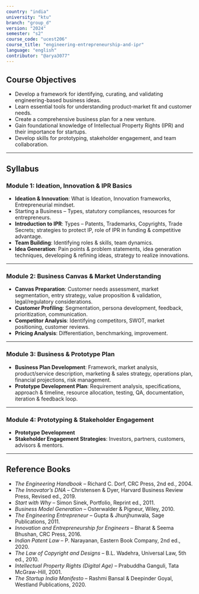 ```yaml
---
country: "india"
university: "ktu"
branch: "group_d"
version: "2024"
semester: "s2"
course_code: "ucest206"
course_title: "engineering-entrepreneurship-and-ipr"
language: "english"
contributor: "@arya3077"
---
```


## Course Objectives
- Develop a framework for identifying, curating, and validating engineering-based business ideas.  
- Learn essential tools for understanding product-market fit and customer needs.  
- Create a comprehensive business plan for a new venture.  
- Gain foundational knowledge of Intellectual Property Rights (IPR) and their importance for startups.  
- Develop skills for prototyping, stakeholder engagement, and team collaboration.  

---

## Syllabus

### Module 1: Ideation, Innovation & IPR Basics
- **Ideation & Innovation**: What is Ideation, Innovation frameworks, Entrepreneurial mindset.  
- Starting a Business – Types, statutory compliances, resources for entrepreneurs.  
- **Introduction to IPR**: Types – Patents, Trademarks, Copyrights, Trade Secrets; strategies to protect IP, role of IPR in funding & competitive advantage.  
- **Team Building**: Identifying roles & skills, team dynamics.  
- **Idea Generation**: Pain points & problem statements, idea generation techniques, developing & refining ideas, strategy to realize innovations.  

---

### Module 2: Business Canvas & Market Understanding
- **Canvas Preparation**: Customer needs assessment, market segmentation, entry strategy, value proposition & validation, legal/regulatory considerations.  
- **Customer Profiling**: Segmentation, persona development, feedback, prioritization, communication.  
- **Competitor Analysis**: Identifying competitors, SWOT, market positioning, customer reviews.  
- **Pricing Analysis**: Differentiation, benchmarking, improvement.  

---

### Module 3: Business & Prototype Plan
- **Business Plan Development**: Framework, market analysis, product/service description, marketing & sales strategy, operations plan, financial projections, risk management.  
- **Prototype Development Plan**: Requirement analysis, specifications, approach & timeline, resource allocation, testing, QA, documentation, iteration & feedback loop.  

---

### Module 4: Prototyping & Stakeholder Engagement
- **Prototype Development**  
- **Stakeholder Engagement Strategies**: Investors, partners, customers, advisors & mentors.  

---

## Reference Books
- *The Engineering Handbook* – Richard C. Dorf, CRC Press, 2nd ed., 2004.  
- *The Innovator’s DNA* – Christensen & Dyer, Harvard Business Review Press, Revised ed., 2019.  
- *Start with Why* – Simon Sinek, Portfolio, Reprint ed., 2011.  
- *Business Model Generation* – Osterwalder & Pigneur, Wiley, 2010.  
- *The Engineering Entrepreneur* – Gupta & Jhunjhunwala, Sage Publications, 2011.  
- *Innovation and Entrepreneurship for Engineers* – Bharat & Seema Bhushan, CRC Press, 2016.  
- *Indian Patent Law* – P. Narayanan, Eastern Book Company, 2nd ed., 2020.  
- *The Law of Copyright and Designs* – B.L. Wadehra, Universal Law, 5th ed., 2010.  
- *Intellectual Property Rights (Digital Age)* – Prabuddha Ganguli, Tata McGraw-Hill, 2001.  
- *The Startup India Manifesto* – Rashmi Bansal & Deepinder Goyal, Westland Publications, 2020.  
